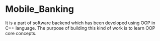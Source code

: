 # Mobile_Banking
It is a part of software backend which has been developed using OOP in C++ language.
The purpose of building this kind of work is to learn OOP core concepts. 
